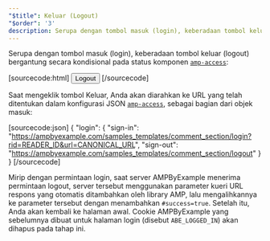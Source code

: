 ```yaml
---
"$title": Keluar (Logout)
"$order": '3'
description: Serupa dengan tombol masuk (login), keberadaan tombol keluar (logout) bergantung secara kondisional pada status komponen amp-access ....
---
```


Serupa dengan tombol masuk (login), keberadaan tombol keluar (logout) bergantung secara kondisional pada status komponen [`amp-access`](../../../../documentation/components/reference/amp-access.md):

[sourcecode:html]
<button amp-access="loggedIn" amp-access-hide tabindex="0" on="tap:amp-access.login-sign-out" class="button-primary comment-button">Logout</button>
[/sourcecode]

Saat mengeklik tombol Keluar, Anda akan diarahkan ke URL yang telah ditentukan dalam konfigurasi JSON [`amp-access`](../../../../documentation/components/reference/amp-access.md), sebagai bagian dari objek masuk:

[sourcecode:json]
{
"login": {
  "sign-in": "https://ampbyexample.com/samples_templates/comment_section/login?rid=READER_ID&url=CANONICAL_URL",
  "sign-out": "https://ampbyexample.com/samples_templates/comment_section/logout"
  }
}
[/sourcecode]

Mirip dengan permintaan login, saat server AMPByExample menerima permintaan logout, server tersebut menggunakan parameter kueri URL respons yang otomatis ditambahkan oleh library AMP, lalu mengalihkannya ke parameter tersebut dengan menambahkan `#success=true`. Setelah itu, Anda akan kembali ke halaman awal. Cookie AMPByExample yang sebelumnya dibuat untuk halaman login (disebut `ABE_LOGGED_IN`) akan dihapus pada tahap ini.
